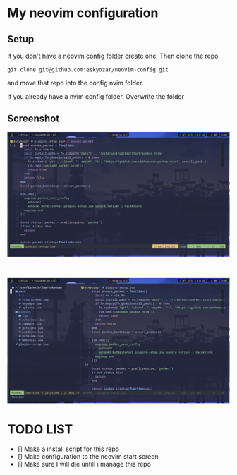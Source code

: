 # My neovim configuration

## Setup

If you don't have a neovim config folder create one.
Then clone the repo
```
git clone git@github.com:eskyozar/neovim-config.git
```

and move that repo into the config nvim folder.

If you already have a nvim config folder.
Overwrite the folder

## Screenshot

![image link](screenshots/screenshot%201.png)

<br>

![image link](screenshots/screenshot%202.png)

# TODO LIST

- [] Make a install script for this repo
- [] Make configuration to the neovim start screen
- [] Make sure I will die untill i manage this repo